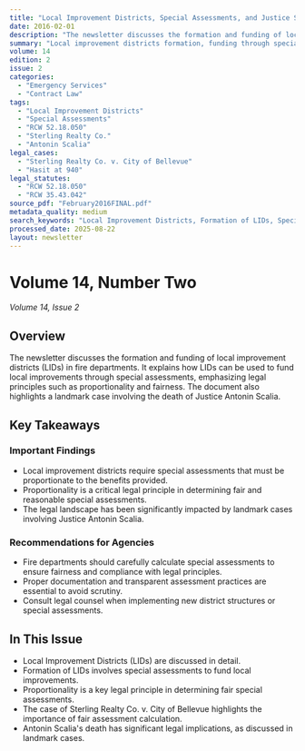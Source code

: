 ```yaml
---
title: "Local Improvement Districts, Special Assessments, and Justice Scalia's Legal Legacy"
date: 2016-02-01
description: "The newsletter discusses the formation and funding of local improvement districts (LIDs) in fire departments. It explains how LIDs can be used to fund local improvements through special assessments, emphasizing legal principles such as proportionality and fairness. The document also highlights a landmark case involving the death of Justice Antonin Scalia."
summary: "Local improvement districts formation, funding through special assessments, proportionality principles, and Scalia case analysis."
volume: 14
edition: 2
issue: 2
categories:
  - "Emergency Services"
  - "Contract Law"
tags:
  - "Local Improvement Districts"
  - "Special Assessments"
  - "RCW 52.18.050"
  - "Sterling Realty Co."
  - "Antonin Scalia"
legal_cases:
  - "Sterling Realty Co. v. City of Bellevue"
  - "Hasit at 940"
legal_statutes:
  - "RCW 52.18.050"
  - "RCW 35.43.042"
source_pdf: "February2016FINAL.pdf"
metadata_quality: medium
search_keywords: "Local Improvement Districts, Formation of LIDs, Special Assessments, Legal Principles, Proportionality, Sterling Realty Co. v. City of Bellevue, Antonin Scalia..."
processed_date: 2025-08-22
layout: newsletter
---
```


# Volume 14, Number Two

*Volume 14, Issue 2*

## Overview

The newsletter discusses the formation and funding of local improvement districts (LIDs) in fire departments. It explains how LIDs can be used to fund local improvements through special assessments, emphasizing legal principles such as proportionality and fairness. The document also highlights a landmark case involving the death of Justice Antonin Scalia.

## Key Takeaways

### Important Findings

- Local improvement districts require special assessments that must be proportionate to the benefits provided.
- Proportionality is a critical legal principle in determining fair and reasonable special assessments.
- The legal landscape has been significantly impacted by landmark cases involving Justice Antonin Scalia.

### Recommendations for Agencies

- Fire departments should carefully calculate special assessments to ensure fairness and compliance with legal principles.
- Proper documentation and transparent assessment practices are essential to avoid scrutiny.
- Consult legal counsel when implementing new district structures or special assessments.

## In This Issue

- Local Improvement Districts (LIDs) are discussed in detail.
- Formation of LIDs involves special assessments to fund local improvements.
- Proportionality is a key legal principle in determining fair special assessments.
- The case of Sterling Realty Co. v. City of Bellevue highlights the importance of fair assessment calculation.
- Antonin Scalia's death has significant legal implications, as discussed in landmark cases.

